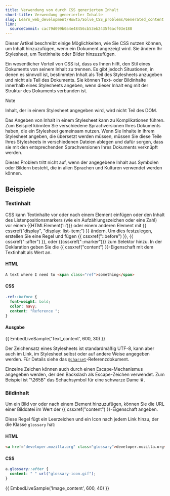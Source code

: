 ```yaml
---
title: Verwendung von durch CSS generiertem Inhalt
short-title: Verwendung generierter Inhalte
slug: Learn_web_development/Howto/Solve_CSS_problems/Generated_content
l10n:
  sourceCommit: cac79d099b0a4e48456cb53eb2435f6acf03e188
---
```


Dieser Artikel beschreibt einige Möglichkeiten, wie Sie CSS nutzen können, um Inhalt hinzuzufügen, wenn ein Dokument angezeigt wird. Sie ändern Ihr Stylesheet, um Textinhalte oder Bilder hinzuzufügen.

Ein wesentlicher Vorteil von CSS ist, dass es Ihnen hilft, den Stil eines Dokuments von seinem Inhalt zu trennen. Es gibt jedoch Situationen, in denen es sinnvoll ist, bestimmten Inhalt als Teil des Stylesheets anzugeben und nicht als Teil des Dokuments. Sie können Text- oder Bildinhalte innerhalb eines Stylesheets angeben, wenn dieser Inhalt eng mit der Struktur des Dokuments verbunden ist.

> [!NOTE]
> Inhalt, der in einem Stylesheet angegeben wird, wird nicht Teil des DOM.

Das Angeben von Inhalt in einem Stylesheet kann zu Komplikationen führen. Zum Beispiel könnten Sie verschiedene Sprachversionen Ihres Dokuments haben, die ein Stylesheet gemeinsam nutzen. Wenn Sie Inhalte in Ihrem Stylesheet angeben, die übersetzt werden müssen, müssen Sie diese Teile Ihres Stylesheets in verschiedenen Dateien ablegen und dafür sorgen, dass sie mit den entsprechenden Sprachversionen Ihres Dokuments verknüpft werden.

Dieses Problem tritt nicht auf, wenn der angegebene Inhalt aus Symbolen oder Bildern besteht, die in allen Sprachen und Kulturen verwendet werden können.

## Beispiele

### Textinhalt

CSS kann Textinhalte vor oder nach einem Element einfügen oder den Inhalt des Listenpositionsmarkers (wie ein Aufzählungszeichen oder eine Zahl) vor einem {{HTMLElement('li')}} oder einem anderen Element mit {{ cssxref("display", "display: list-item;") }} ändern. Um dies festzulegen, erstellen Sie eine Regel und fügen {{ cssxref("::before") }}, {{ cssxref("::after") }}, oder {{cssxref("::marker")}} zum Selektor hinzu. In der Deklaration geben Sie die {{ cssxref("content") }}-Eigenschaft mit dem Textinhalt als Wert an.

#### HTML

```html
A text where I need to <span class="ref">something</span>
```

#### CSS

```css
.ref::before {
  font-weight: bold;
  color: navy;
  content: "Reference ";
}
```

#### Ausgabe

{{ EmbedLiveSample('Text_content', 600, 30) }}

Der Zeichensatz eines Stylesheets ist standardmäßig UTF-8, kann aber auch im Link, im Stylesheet selbst oder auf andere Weise angegeben werden. Für Details siehe das [`@charset`](/de/docs/Web/CSS/@charset)-Referenzdokument.

Einzelne Zeichen können auch durch einen Escape-Mechanismus angegeben werden, der den Backslash als Escape-Zeichen verwendet. Zum Beispiel ist "\265B" das Schachsymbol für eine schwarze Dame ♛.

### Bildinhalt

Um ein Bild vor oder nach einem Element hinzuzufügen, können Sie die URL einer Bilddatei im Wert der {{ cssxref("content") }}-Eigenschaft angeben.

Diese Regel fügt ein Leerzeichen und ein Icon nach jedem Link hinzu, der die Klasse `glossary` hat:

#### HTML

```html
<a href="developer.mozilla.org" class="glossary">developer.mozilla.org</a>
```

#### CSS

```css
a.glossary::after {
  content: " " url("glossary-icon.gif");
}
```

{{ EmbedLiveSample('Image_content', 600, 40) }}
